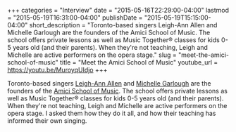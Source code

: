 +++
categories = "Interview"
date = "2015-05-16T22:29:00-04:00"
lastmod = "2015-05-19T16:31:00-04:00"
publishDate = "2015-05-19T15:15:00-04:00"
short_description = "Toronto-based singers Leigh-Ann Allen and Michelle Garlough are the founders of the Amici School of Music. The school offers private lessons as well as Music Together® classes for kids 0-5 years old (and their parents). When they're not teaching, Leigh and Michelle are active performers on the opera stage."
slug = "meet-the-amici-school-of-music"
title = "Meet the Amici School of Music"
youtube_url = https://youtu.be/MuroyqUIdjo
+++

Toronto-based singers [Leigh-Ann Allen](/scene/people/leigh-ann-allen/) and [Michelle Garlough](/scene/people/michelle-garlough/) are the founders of the [Amici School of Music](http://amicimusicschool.com/). The school offers private lessons as well as Music Together® classes for kids 0-5 years old (and their parents). When they're not teaching, Leigh and Michelle are active performers on the opera stage. I asked them how they do it all, and how their teaching has informed their own singing.

